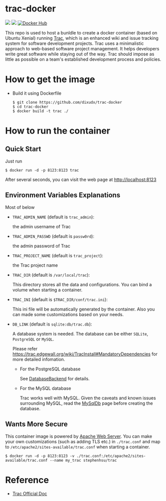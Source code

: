 # trac-docker

[![](https://images.microbadger.com/badges/version/stephenhsu/trac.svg)](https://hub.docker.com/r/stephenhsu/trac/ "Get your own version badge on microbadger.com")
[![](https://images.microbadger.com/badges/image/stephenhsu/trac.svg)](https://hub.docker.com/r/stephenhsu/trac/)
[![Docker Hub](http://img.shields.io/docker/pulls/stephenhsu/trac.svg)](https://hub.docker.com/r/stephenhsu/trac/)

This repo is used to host a bunldle to create a docker container (based on
Ubuntu Xenial) running [Trac](http://trac.edgewall.org),
which is an enhanced wiki and issue tracking system for software development
projects. Trac uses a minimalistic approach to web-based software project
management. It helps developers write great software while staying out of
the way. Trac should impose as little as possible on a team's established
development process and policies.


# How to get the image

* Build it using Dockerfile

    ```ssh
    $ git clone https://github.com/dixudx/trac-docker
    $ cd trac-docker
    $ docker build -t trac ./
    ```



# How to run the container

## Quick Start

Just run

```
$ docker run -d -p 8123:8123 trac
```

After several seconds, you can visit the web page at
<http://localhost:8123>

## Environment Variables Explanations

Most of below

* `TRAC_ADMIN_NAME` (default is `trac_admin`):

    the admin username of Trac

* `TRAC_ADMIN_PASSWD` (default is `passw0rd`):

    the admin password of Trac

* `TRAC_PROJECT_NAME` (default is `trac_project`):

    the Trac project name

* `TRAC_DIR` (default is `/var/local/trac`):

    This directory stores all the data and configurations. You can bind a volume
    when starting a container.

* `TRAC_INI` (default is `$TRAC_DIR/conf/trac.ini`):

    This ini file will be automatically generated by the container.
    Also you can made some customizations based on your needs.

* `DB_LINK` (default is `sqlite:db/trac.db`):

    A database system is needed. The database can be either `SQLite`,
    `PostgreSQL` or `MySQL`.

    Please refer <https://trac.edgewall.org/wiki/TracInstall#MandatoryDependencies>
    for more detailed infomation.

    * For the PostgreSQL database

        See [DatabaseBackend](https://trac.edgewall.org/intertrac/DatabaseBackend%23Postgresql) for details.

    * For the MySQL database

        Trac works well with MySQL.
        Given the caveats and known issues surrounding MySQL,
        read the [MySqlDb](https://trac.edgewall.org/intertrac/MySqlDb) page
        before creating the database.


## Wants More Secure

This container image is powered by [Apache Web Server](https://httpd.apache.org/).
You can make your own customizations (such as adding TLS etc.) in
`./trac.conf` and map to `/etc/apache2/sites-available/trac.conf` when
starting a container.

```
$ docker run -d -p 8123:8123 -v ./trac.conf:/etc/apache2/sites-available/trac.conf --name my_trac stephenhsu/trac
```

# Reference

* [Trac Official Doc](https://trac.edgewall.org/wiki/TracGuide)
